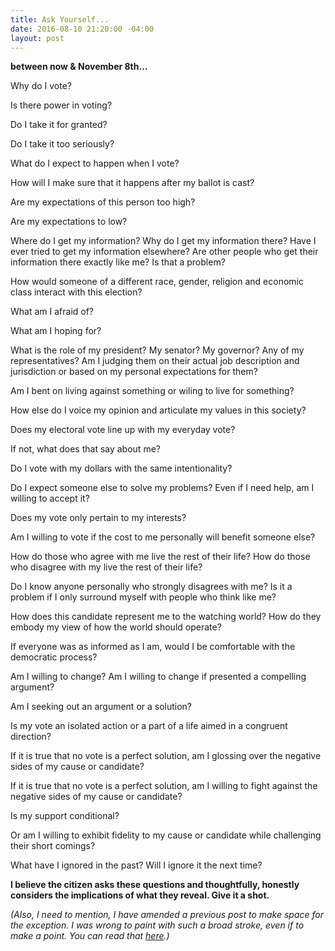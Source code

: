 ```yaml
---
title: Ask Yourself...
date: 2016-08-10 21:20:00 -04:00
layout: post
---
```


**between now & November 8th…**

Why do I vote?

Is there power in voting?

Do I take it for granted?

Do I take it too seriously?

What do I expect to happen when I vote?

How will I make sure that it happens after my ballot is cast?

Are my expectations of this person too high?

Are my expectations to low?

Where do I get my information?
Why do I get my information there?
Have I ever tried to get my information elsewhere?
Are other people who get their information there exactly like me?
Is that a problem?

How would someone of a different race, gender, religion and economic class interact with this election?

What am I afraid of?

What am I hoping for?

What is the role of my president? My senator? My governor? Any of my representatives?
Am I judging them on their actual job description and jurisdiction or based on my personal expectations for them?

Am I bent on living against something or wiling to live for something?

How else do I voice my opinion and articulate my values in this society?

Does my electoral vote line up with my everyday vote?

If not, what does that say about me?

Do I vote with my dollars with the same intentionality?

Do I expect someone else to solve my problems?
Even if I need help, am I willing to accept it?

Does my vote only pertain to my interests?

Am I willing to vote if the cost to me personally will benefit someone else?

How do those who agree with me live the rest of their life?
How do those who disagree with my live the rest of their life?

Do I know anyone personally who strongly disagrees with me?
Is it a problem if I only surround myself with people who think like me?

How does this candidate represent me to the watching world?
How do they embody my view of how the world should operate?

If everyone was as informed as I am, would I be comfortable with the democratic process?

Am I willing to change?
Am I willing to change if presented a compelling argument?

Am I seeking out an argument or a solution?

Is my vote an isolated action or a part of a life aimed in a congruent direction?

If it is true that no vote is a perfect solution, am I glossing over the negative sides of my cause or candidate?

If it is true that no vote is a perfect solution, am I willing to fight against the negative sides of my cause or candidate?

Is my support conditional?

Or am I willing to exhibit fidelity to my cause or candidate while challenging their short comings?

What have I ignored in the past?
Will I ignore it the next time?

**I believe the citizen asks these questions and thoughtfully, honestly considers the implications of what they reveal. Give it a shot.**

*(Also, I need to mention, I have amended a previous post to make space for the exception. I was wrong to paint with such a broad stroke, even if to make a point. You can read that [here](http://samuelmelden.com/2016/08/03/3rd-party-politics-and-consumerism/).)*